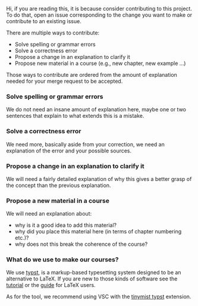 Hi, if you are reading this, it is because consider contributing to this project. 
To do that, open an issue corresponding to the change you want to make or contribute to an existing issue. 

There are multiple ways to contribute: 
- Solve spelling or grammar errors
- Solve a correctness error
- Propose a change in an explanation to clarify it 
- Propose new material in a course (e.g., new chapter, new example ...)

Those ways to contribute are ordered from the amount of explanation needed for your merge request to be accepted. 

### Solve spelling or grammar errors

We do not need an insane amount of explanation here, maybe one or two sentences that explain to what extends this is a mistake. 

### Solve a correctness error 

We need more, basically aside from your correction, we need an explanation of the error and your possible sources. 

### Propose a change in an explanation to clarify it 

We will need a fairly detailed explanation of why this gives a better grasp of the concept than the previous explanation. 

### Propose a new material in a course 

We will need an explanation about: 
- why is it a good idea to add this material?
- why did you place this material here (in terms of chapter numbering etc.)?
- why does not this break the coherence of the course?

### What do we use to make our courses? 

We use [typst](https://typst.app/), is a markup-based typesetting system designed to be an alternative to LaTeX. If you 
are new to those kinds of software see the [tutorial](https://typst.app/docs/tutorial/) or the [guide](https://typst.app/docs/guides/guide-for-latex-users/)
for LaTeX users.

As for the tool, we recommend using VSC with the [tinymist typst](https://marketplace.visualstudio.com/items?itemName=myriad-dreamin.tinymist)
extension.
